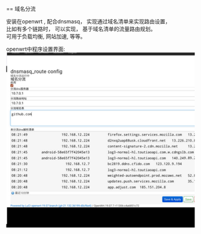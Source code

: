 == 域名分流

安装在openwrt , 配合dnsmasq， 实现通过域名清单来实现路由设置，  
比如有多个链路时， 可以实现， 基于域名清单的流量路由规划。  
可用于负载均衡, 网站加速, 等等。

openwrt中程序设置界面:  
![image](https://github.com/lshw/dnsmasq_route/raw/master/doc/3.jpg?raw=true)

